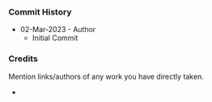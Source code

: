 




### Commit History

- 02-Mar-2023 - Author 
    - Initial Commit


### Credits

Mention links/authors of any work you have directly taken.

- 